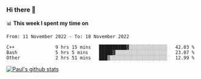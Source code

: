 ### Hi there 👋

📊 **This week I spent my time on**
<!--START_SECTION:waka-->

```text
From: 11 November 2022 - To: 18 November 2022

C++               9 hrs 15 mins   ██████████▓░░░░░░░░░░░░░░   42.03 %
Bash              5 hrs 5 mins    █████▓░░░░░░░░░░░░░░░░░░░   23.07 %
Other             2 hrs 51 mins   ███▒░░░░░░░░░░░░░░░░░░░░░   12.99 %
```

<!--END_SECTION:waka-->


[![Paul's github stats](https://github-readme-stats.vercel.app/api?username=mickeyouyou&theme=dracula&show_icons=true)](https://github.com/anuraghazra/github-readme-stats)
